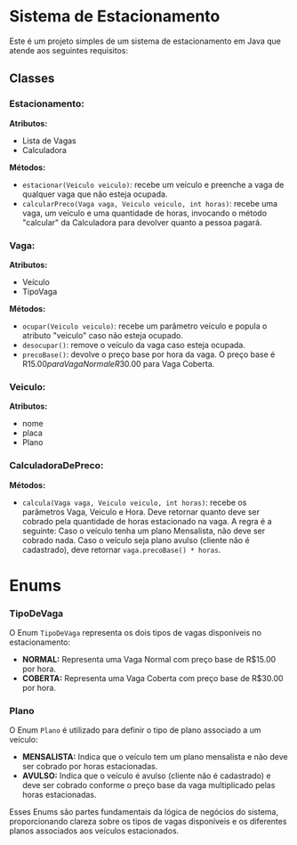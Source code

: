 # Sistema de Estacionamento

Este é um projeto simples de um sistema de estacionamento em Java que atende aos seguintes requisitos:

## Classes

### Estacionamento:

**Atributos:**
- Lista de Vagas
- Calculadora

**Métodos:**
- `estacionar(Veiculo veiculo)`: recebe um veículo e preenche a vaga de qualquer vaga que não esteja ocupada.
- `calcularPreco(Vaga vaga, Veiculo veiculo, int horas)`: recebe uma vaga, um veículo e uma quantidade de horas, invocando o método "calcular" da Calculadora para devolver quanto a pessoa pagará.

### Vaga:

**Atributos:**
- Veículo
- TipoVaga

**Métodos:**
- `ocupar(Veiculo veiculo)`: recebe um parâmetro veículo e popula o atributo "veiculo" caso não esteja ocupado.
- `desocupar()`: remove o veículo da vaga caso esteja ocupada.
- `precoBase()`: devolve o preço base por hora da vaga. O preço base é R$15.00 para Vaga Normal e R$30.00 para Vaga Coberta.

### Veiculo:

**Atributos:**
- nome
- placa
- Plano

### CalculadoraDePreco:

**Métodos:**
- `calcula(Vaga vaga, Veiculo veiculo, int horas)`: recebe os parâmetros Vaga, Veiculo e Hora. Deve retornar quanto deve ser cobrado pela quantidade de horas estacionado na vaga. A regra é a seguinte: Caso o veículo tenha um plano Mensalista, não deve ser cobrado nada. Caso o veículo seja plano avulso (cliente não é cadastrado), deve retornar `vaga.precoBase() * horas`.

# Enums

### TipoDeVaga

O Enum `TipoDeVaga` representa os dois tipos de vagas disponíveis no estacionamento:

- **NORMAL:** Representa uma Vaga Normal com preço base de R$15.00 por hora.
- **COBERTA:** Representa uma Vaga Coberta com preço base de R$30.00 por hora.

### Plano

O Enum `Plano` é utilizado para definir o tipo de plano associado a um veículo:

- **MENSALISTA:** Indica que o veículo tem um plano mensalista e não deve ser cobrado por horas estacionadas.
- **AVULSO:** Indica que o veículo é avulso (cliente não é cadastrado) e deve ser cobrado conforme o preço base da vaga multiplicado pelas horas estacionadas.

Esses Enums são partes fundamentais da lógica de negócios do sistema, proporcionando clareza sobre os tipos de vagas disponíveis e os diferentes planos associados aos veículos estacionados.
